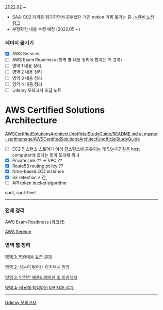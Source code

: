 2022.02 ~ 
- SAA-C02 자격증 취득하면서 공부했던 개인 notion 기록 옮기는 중 [->원본 노션 링크](https://west-candle-277.notion.site/AWS-Certified-Solutions-Architectuect-a7700f7aaec7408fac12fc37cb0a0037)
- 부정확한 내용 수정 예정 (2022.05 ~)


### 페이지 옮기기
- [x] AWS Services
- [ ] AWS Exam Readiness (영역 별 내용 정리에 합치는 거 고려)
- [ ] 영역 1 내용 정리
- [ ] 영역 2 내용 정리
- [ ] 영역 3 내용 정리
- [ ] 영역 4 내용 정리
- [ ] Udemy 모의고사 오답 노트

# AWS Certified Solutions Architecture

[AWSCertifiedSolutionsArchitectUnofficialStudyGuide/README.md at master · serithemage/AWSCertifiedSolutionsArchitectUnofficialStudyGuide](https://github.com/serithemage/AWSCertifiedSolutionsArchitectUnofficialStudyGuide/blob/master/README.md)

- [ ]  EC2 인스턴스 스토어가 여러 인스턴스에 공유되는 게 맞는지? 같은 host computer에 있다는 뜻이 도대체 뭐냐
- [x]  Private Link ?? → VPC ??
- [x]  Route53 routing policy ??
- [x]  Nitro-based EC2 instance
- [x]  S3 retention 기간,
- [ ]  API token bucket algorithm

spot, spot-fleet

---

### 전체 정리

[AWS Exam Readiness (워크샵)](https://www.notion.so/AWS-Exam-Readiness-a09865a48f334229b6a235c081a23f6e)

[AWS Service](https://github.com/sanhaa/AWSCertifiedSolutionsArchitecture-Study/blob/dc477605552a79e0d1fd3bf566f2718df0ce262e/AWS_services.md)

### 영역 별 정리

[영역 1: 복원력을 갖춘 설계](https://www.notion.so/1-c84814e911564ca2bbd45e827a2652ec)

[영역 2: 성능이 뛰어난 아키텍처 정의](https://www.notion.so/2-3829ded205aa48698d8e06792163331f)

[영역 3: 안전한 애플리케이션 및 아키텍처](https://www.notion.so/3-07943683920042c38bdac2ee8ae28bd2)

[영역 4: 비용에 최적화된 아키텍처 설계](https://www.notion.so/4-e22a40c12b854e7ba5cbbb8116daef33)

---

[Udemy 모의고사](https://www.notion.so/f6b9c6531b4a4b2888d230d898dc79ed)

